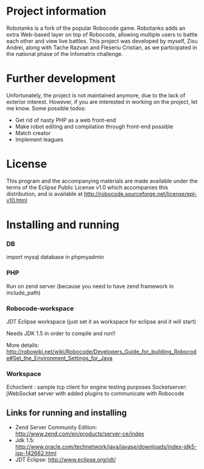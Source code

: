 # Project information
Robotanks is a fork of the popular Robocode game. Robotanks adds an extra Web-based layer on top of Robocode, allowing multiple users to battle each other and view live battles. This project was developed by myself, Zisu Andrei, along with Tache Razvan and Fleseriu Cristian, as we participated in the national phase of the Infomatrix challenge. 

# Further development 
Unfortunately, the project is not maintained anymore, due to the lack of exterior interest. However, if you are interested in working on the project, let me know. Some possible todos:

* Get rid of nasty PHP as a web front-end
* Make robot editing and compilation through front-end possible
* Match creator
* Implement leagues

# License

This program and the accompanying materials are made available under the terms of the Eclipse Public License v1.0 which accompanies this distribution, and is available at http://robocode.sourceforge.net/license/epl-v10.html

# Installing and running

### DB
import mysql database in phpmyadmin

### PHP
Run on zend server (because you need to have zend framework in include_path)

### Robocode-workspace
JDT Eclipse workspace (just set it as workspace for eclipse and it will start) 

Needs JDK 1.5 in order to compile and run!!

More details: http://robowiki.net/wiki/Robocode/Developers_Guide_for_building_Robocode#Set_the_Environment_Settings_for_Java

### Workspace 
Echoclient : sample tcp client for engine testing purposes
Socketserver: jWebSocket server with added plugins to communicate with Robocode

## Links for running and installing

* Zend Server Community Edition: http://www.zend.com/en/products/server-ce/index
* Jdk 1.5: http://www.oracle.com/technetwork/java/javase/downloads/index-jdk5-jsp-142662.html
* JDT Eclipse: http://www.eclipse.org/jdt/
